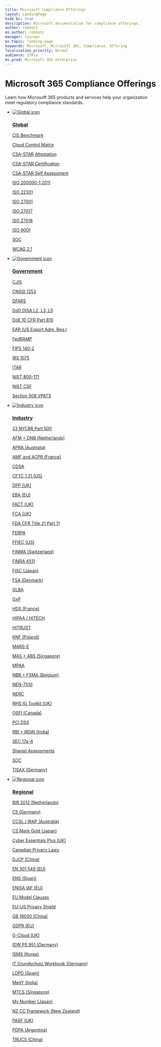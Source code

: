 ```yaml
---
title: Microsoft Compliance Offerings
layout: LandingPage
hide_bc: true
description: Microsoft documentation for compliance offerings.
author: robmazz
ms.author: robmazz
manager: laurawi
ms.topic: landing-page
keywords: Microsoft, Microsoft 365, Compliance, Offering
localization_priority: Normal
audience: ITPro
ms.prod: Microsoft-365-enterprise
---
```


# Microsoft 365 Compliance Offerings

Learn how Microsoft 365 products and services help your organization meet regulatory compliance standards.

<ul class="panelContent cardsD">
    <li>
        <a href="">
        <div class="cardSize">
            <div class="cardPadding">
                <div class="card">
                    <div class="cardImageOuter">
                        <div class="cardImage">
                            <img src="https://docs.microsoft.com/en-us/office/media/icons/user-accounts.svg" alt="Global icon" />
                        </div>
                    </div>
                    <div class="cardText">
                        <h3>Global</h3>
                        <P><a href="offering-cis-benchmark.md">CIS Benchmark</a></p>
                        <P><a href="">Cloud Control Matrix</a></p>
                        <P><a href="offering-csa-star-attestation.md">CSA-STAR Attestation</a></p>
                        <P><a href="offering-csa-star-certification.md">CSA-STAR Certification</a></p>
                        <P><a href="offering-csa-star-self-assessment.md">CSA-STAR Self Assessment</a></p>
                        <P><a href="offering-ISO-20000-1-2011.md">ISO 200000-1:2011</a></p>
                        <P><a href="offering-ISO-22301.md">ISO 22301</a></p>
                        <P><a href="offering-ISO-27001.md">ISO 27001</a></p>
                        <P><a href="offering-ISO-27017.md">ISO 27017</a></p>
                        <P><a href="offering-ISO-27018.md">ISO 27018</a></p>
                        <P><a href="offering-ISO-9001.md">ISO 9001</a></p>
                        <P><a href="offering-soc.md">SOC</a></p>
                        <P><a href="offering-wcag-2-1.md">WCAG 2.1</a></p>
                    </div>
                </div>
            </div>
        </div>
        </a>
    </li>
    <li>
        <a href="">
        <div class="cardSize">
            <div class="cardPadding">
                <div class="card">
                    <div class="cardImageOuter">
                        <div class="cardImage">
                            <img src="https://docs.microsoft.com/en-us/office/media/icons/user-accounts.svg" alt="Government icon" />
                        </div>
                    </div>
                    <div class="cardText">
                        <h3>Government</h3>
                        <P><a href="offering-cjis.md">CJIS</a></p>
                        <P><a href="offering-cnssi-1253.md">CNSSI 1253</a></p>
                        <P><a href="offering-dfars.md">DFARS</a></p>
                        <P><a href="offering-dod-disa-l2-l3-l5.md">DoD DISA L2, L3, L5</a></p>
                        <P><a href="">DoE 10 CFR Part 810</a></p>
                        <P><a href="">EAR (US Export Adm. Reg.)</a></p>
                        <P><a href="offering-fedramo.md">FedRAMP</a></p>
                        <P><a href="offering-fips-140-2.md">FIPS 140-2</a></p>
                        <P><a href="offering-irs-1075.md">IRS 1075</a></p>
                        <P><a href="offering-itar.md">ITAR</a></p>
                        <P><a href="">NIST 800-171</a></p>
                        <P><a href="offering-nist-csf.md">NIST CSF</a></p>
                        <P><a href="offering-section-508-vpats.md">Section 508 VPATS</a></p>
                    </div>
                </div>
            </div>
        </div>
        </a>
    </li>
    <li>
        <a href="">
        <div class="cardSize">
            <div class="cardPadding">
                <div class="card">
                    <div class="cardImageOuter">
                        <div class="cardImage">
                            <img src="https://docs.microsoft.com/en-us/office/media/icons/user-accounts.svg" alt="Industry icon" />
                        </div>
                    </div>
                    <div class="cardText">
                        <h3>Industry</h3>
                        <P><a href="offering-23-nycrr-part-500.md">23 NYCRR Part 500</a></p>
                        <P><a href="offering-afm-dnb-netherlands.md">AFM + DNB (Netherlands)</a></p>
                        <P><a href="offering-apra-australia.md">APRA (Australia)</a></p>
                        <P><a href="offering-amf-acpr-france.md">AMF and ACPR (France)</a></p>
                        <P><a href="offering-cdsa.md">CDSA</a></p>
                        <P><a href="offering-cftc-1-31-us.md">CFTC 1.31 (US)</a></p>
                        <P><a href="offering-dpp-uk.md">DPP (UK)</a></p>
                        <P><a href="offering-eba-eu.md">EBA (EU)</a></p>
                        <P><a href="offering-fact-uk.md">FACT (UK)</a></p>
                        <P><a href="offering-fca-uk.md">FCA (UK)</a></p>
                        <P><a href="offering-fda-cfr-title-21-part-11.md">FDA CFR Title 21 Part 11</a></p>
                        <P><a href="offering-ferpa.md">FERPA</a></p>
                        <P><a href="offering-ffiec-us.md">FFIEC (US)</a></p>
                        <P><a href="offering-finma-switzerland.md">FINMA (Switzerland)</a></p>
                        <P><a href="offering-finra-4511.md">FINRA 4511</a></p>
                        <P><a href="offering-fisc-japan.md">FISC (Japan)</a></p>
                        <P><a href="offering-fsa-denmark.md">FSA (Denmark)</a></p>
                        <P><a href="offering-glba.md">GLBA</a></p>
                        <P><a href="">GxP</a></p>
                        <P><a href="offering-hds-france.md">HDS (France)</a></p>
                        <P><a href="offering-hippa-hitech.md">HIPAA / HITECH</a></p>
                        <P><a href="offering-hitrust.md">HITRUST</a></p>
                        <P><a href="offering-knf-poland.md">KNF (Poland)</a></p>
                        <P><a href="offering-mars-e.md">MARS-E</a></p>
                        <P><a href="offering-mas-abs-singapore.md">MAS + ABS (Singapore)</a></p>
                        <P><a href="offering-mpaa.md">MPAA</a></p>
                        <P><a href="offering-nbb-fsma-belgium.md">NBB + FSMA (Belgium)</a></p>
                        <P><a href="offering-nen-7510.md">NEN-7510</a></p>
                        <P><a href="offering-nerc.md">NERC</a></p>
                        <P><a href="offering-nhs-ig-toolkit-uk.md">NHS IG Toolkit (UK)</a></p>
                        <P><a href="offering-osfi-canada.md">OSFI (Canada)</a></p>
                        <P><a href="offering-pci-dss.md">PCI DSS</a></p>
                        <P><a href="offering-rbi-irdai-india.md">RBI + IRDAI (India)</a></p>
                        <P><a href="offering-sec-17a-4.md">SEC 17a-4</a></p>
                        <P><a href="">Shared Assessments</a></p>
                        <P><a href="offering-soc.md">SOC</a></p>
                        <P><a href="offering-tisax-germany.md">TISAX (Germany)</a></p>
                    </div>
                </div>
            </div>
        </div>
        </a>
    </li>
    <li>
        <a href="">
        <div class="cardSize">
            <div class="cardPadding">
                <div class="card">
                    <div class="cardImageOuter">
                        <div class="cardImage">
                            <img src="https://docs.microsoft.com/en-us/office/media/icons/user-accounts.svg" alt="Regional icon" />
                        </div>
                    </div>
                    <div class="cardText">
                        <h3>Regional</h3>
                        <P><a href="offering-bir-2012-netherlands.md">BIR 2012 (Netherlands)</a></p>
                        <P><a href="offering-c5-germany.md">C5 (Germany)</a></p>
                        <P><a href="offering-ccsl-irap-australia.md">CCSL / IRAP (Australia)</a></p>
                        <P><a href="offering-cs-mark-gold-japan.md">CS Mark Gold (Japan)</a></p>
                        <P><a href="offering-cyber-essentials-plus-uk.md">Cyber Essentials Plus (UK)</a></p>
                        <P><a href="offering-canadian-privacy-laws.md">Canadian Privacy Laws</a></p>
                        <P><a href="https://www.trustcenter.cn/compliance/default.html#DJCP">DJCP (China)</a></p>
                        <P><a href="offering-en-301-549-eu.md">EN 301 549 (EU)</a></p>
                        <P><a href="offering-ens-spain.md">ENS (Spain)</a></p>
                        <P><a href="https://aka.ms/ENISA">ENISA IAF (EU)</a></p>
                        <P><a href="offering-eu-model-clauses.md">EU Model Clauses</a></p>
                        <P><a href="offering-eu-us-privacy-shield.md">EU-US Privacy Shield</a></p>
                        <P><a href="https://www.trustcenter.cn/compliance/default.html#GB18030">GB 18030 (China)</a></p>
                        <P><a href="offering-gdpr-eu.md">GDPR (EU)</a></p>
                        <P><a href="offering-g-cloud-uk.md">G-Cloud (UK)</a></p>
                        <P><a href="">IDW PS 951 (Germany)</a></p>
                        <P><a href="offering-k-isms-compliance.md">ISMS (Korea)</a></p>
                        <P><a href="offering-it-grundschutz-workbook-germany.md">IT Grundschutz Workbook (Germany)</a></p>
                        <P><a href="offering-lopd-spain.md">LOPD (Spain)</a></p>
                        <P><a href="offering-meity-india.md">MeitY (India)</a></p>
                        <P><a href="offering-mtcs-singapore.md">MTCS (Singapore)</a></p>
                        <P><a href="offering-my-number-act-japan.md">My Number (Japan)</a></p>
                        <P><a href="offering-nz-cc-framework.md">NZ CC Framework (New Zealand)</a></p>
                        <P><a href="offering-pasf-uk.md">PASF (UK)</a></p>
                        <P><a href="offering-pdpa-argentina.md">PDPA (Argentina)</a></p>
                        <P><a href="https://aka.ms/TRUCS-Compliance">TRUCS (China)</a></p>
                    </div>
                </div>
            </div>
        </div>
        </a>
    </li>
</ul>
